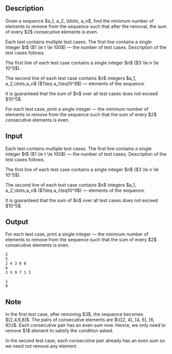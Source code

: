 ## Description

<div><p>Given a sequence $a_1, a_2, \ldots, a_n$, find the minimum number of elements to remove from the sequence such that after the removal, the sum of every $2$ consecutive elements is even.</p></div><div class="input-specification"><p>Each test contains multiple test cases. The first line contains a single integer $t$ ($1 \le t \le 100$) — the number of test cases. Description of the test cases follows.</p><p>The first line of each test case contains a single integer $n$ ($3 \le n \le 10^5$).</p><p>The second line of each test case contains $n$ integers $a_1, a_2,\dots,a_n$ ($1\leq a_i\leq10^9$) — elements of the sequence.</p><p>It is guaranteed that the sum of $n$ over all test cases does not exceed $10^5$.</p></div><div class="output-specification"><p>For each test case, print a single integer — the minimum number of elements to remove from the sequence such that the sum of every $2$ consecutive elements is even.</p></div>

## Input

<p>Each test contains multiple test cases. The first line contains a single integer $t$ ($1 \le t \le 100$) — the number of test cases. Description of the test cases follows.</p><p>The first line of each test case contains a single integer $n$ ($3 \le n \le 10^5$).</p><p>The second line of each test case contains $n$ integers $a_1, a_2,\dots,a_n$ ($1\leq a_i\leq10^9$) — elements of the sequence.</p><p>It is guaranteed that the sum of $n$ over all test cases does not exceed $10^5$.</p>

## Output

<p>For each test case, print a single integer — the minimum number of elements to remove from the sequence such that the sum of every $2$ consecutive elements is even.</p>





```input1|2,3
2
5
2 4 3 6 8
6
3 5 9 7 1 3
```




```output1
1
0
```



## Note

<p>In the first test case, after removing $3$, the sequence becomes $[2,4,6,8]$. The pairs of consecutive elements are $\{[2, 4], [4, 6], [6, 8]\}$. Each consecutive pair has an even sum now. Hence, we only need to remove $1$ element to satisfy the condition asked.</p><p>In the second test case, each consecutive pair already has an even sum so we need not remove any element.</p>
